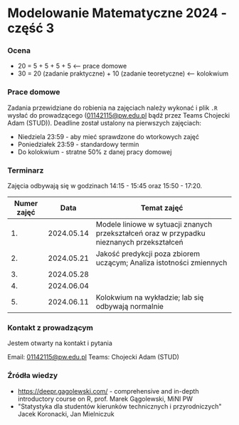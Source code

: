 # Modelowanie Matematyczne 2024 - część 3

### Ocena

* 20 = 5 + 5 + 5 + 5 <-- prace domowe
* 30 = 20 (zadanie praktyczne) + 10 (zadanie teoretyczne) <-- kolokwium

### Prace domowe

Zadania przewidziane do robienia na zajęciach należy wykonać i plik `.R` wysłać do prowadzącego (01142115@pw.edu.pl bądź przez Teams Chojecki Adam (STUD)). Deadline został ustalony na pierwszych zajęciach:

* Niedziela 23:59 - aby mieć sprawdzone do wtorkowych zajęć
* Poniedziałek 23:59 - standardowy termin
* Do kolokwium - stratne 50% z danej pracy domowej

### Terminarz

Zajęcia odbywają się w godzinach 14:15 - 15:45 oraz 15:50 - 17:20.

|        Numer zajęć        |Data                          |Temat zajęć                         |
|--------------|-------------------------------|-----------------------------|
|1.|2024.05.14| Modele liniowe w sytuacji znanych przekształceń oraz w przypadku nieznanych przekształceń |
|2.|2024.05.21|Jakość predykcji poza zbiorem uczącym; Analiza istotności zmiennych|
|3.|2024.05.28||
|4.|2024.06.04||
|5.|2024.06.11| Kolokwium na wykładzie; lab się odbywają normalnie |

### Kontakt z prowadzącym
Jestem otwarty na kontakt i pytania

Email: 01142115@pw.edu.pl
Teams: Chojecki Adam (STUD)

### Źródła wiedzy
* https://deepr.gagolewski.com/ - comprehensive and in-depth introductory course on R, prof. Marek Gągolewski, MiNI PW
* "Statystyka dla studentów kierunków technicznych i przyrodniczych" Jacek Koronacki, Jan Mielniczuk
